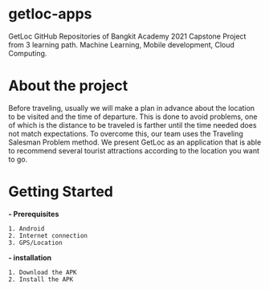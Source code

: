 # getloc-apps
GetLoc GitHub Repositories of Bangkit Academy 2021 Capstone Project from 3 learning path. Machine Learning, Mobile development, Cloud Computing.

# About the project

Before traveling, usually we will make a plan in advance about the location to be visited and the time of departure. This is done to avoid problems, one of which is the distance to be traveled is farther until the time needed does not match expectations. To overcome this, our team uses the Traveling Salesman Problem method.  We present GetLoc as an application that is able to recommend several tourist attractions according to the location you want to go.

# Getting Started
**- Prerequisites**
	
	1. Android 
	2. Internet connection
	3. GPS/Location

**- installation**
	
	1. Download the APK 
	2. Install the APK
